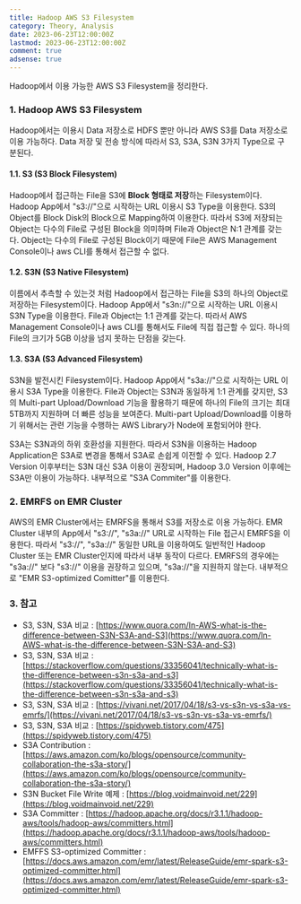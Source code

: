 ```yaml
---
title: Hadoop AWS S3 Filesystem
category: Theory, Analysis
date: 2023-06-23T12:00:00Z
lastmod: 2023-06-23T12:00:00Z
comment: true
adsense: true
---
```


Hadoop에서 이용 가능한 AWS S3 Filesystem을 정리한다.

### 1. Hadoop AWS S3 Filesystem

Hadoop에서는 이용시 Data 저장소로 HDFS 뿐만 아니라 AWS S3를 Data 저장소로 이용 가능하다. Data 저장 및 전송 방식에 따라서 S3, S3A, S3N 3가지 Type으로 구분된다.

#### 1.1. S3 (S3 Block Filesystem)

Hadoop에서 접근하는 File을 S3에 **Block 형태로 저장**하는 Filesystem이다. Hadoop App에서 "s3://"으로 시작하는 URL 이용시 S3 Type을 이용한다. S3의 Object를 Block Disk의 Block으로 Mapping하여 이용한다. 따라서 S3에 저장되는 Object는 다수의 File로 구성된 Block을 의미하며 File과 Object은 N:1 관계를 갖는다. Object는 다수의 File로 구성된 Block이기 때문에 File은 AWS Management Console이나 aws CLI를 통해서 접근할 수 없다.

#### 1.2. S3N (S3 Native Filesystem)

이름에서 추측할 수 있는것 처럼 Hadoop에서 접근하는 File을 S3의 하나의 Object로 저장하는 Filesystem이다. Hadoop App에서 "s3n://"으로 시작하는 URL 이용시 S3N Type을 이용한다. File과 Object는 1:1 관계를 갖는다. 따라서 AWS Management Console이나 aws CLI를 통해서도 File에 직접 접근할 수 있다. 하나의 File의 크기가 5GB 이상을 넘지 못하는 단점을 갖는다.

#### 1.3. S3A (S3 Advanced Filesystem)

S3N을 발전시킨 Filesystem이다. Hadoop App에서 "s3a://"으로 시작하는 URL 이용시 S3A Type을 이용한다. File과 Object는 S3N과 동일하게 1:1 관계를 갖지만, S3의 Multi-part Upload/Download 기능을 활용하기 때문에 하나의 File의 크기는 최대 5TB까지 지원하며 더 빠른 성능을 보여준다. Multi-part Upload/Download를 이용하기 위해서는 관련 기능을 수행하는 AWS Library가 Node에 포함되어야 한다.

S3A는 S3N과의 하위 호환성을 지원한다. 따라서 S3N을 이용하는 Hadoop Application은 S3A로 변경을 통해서 S3A로 손쉽게 이전할 수 있다. Hadoop 2.7 Version 이후부터는 S3N 대신 S3A 이용이 권장되며, Hadoop 3.0 Version 이후에는 S3A만 이용이 가능하다. 내부적으로 "S3A Commiter"를 이용한다.

### 2. EMRFS on EMR Cluster

AWS의 EMR Cluster에서는 EMRFS을 통해서 S3를 저장소로 이용 가능하다. EMR Cluster 내부의 App에서 "s3://", "s3a://" URL로 시작하는 File 접근시 EMRFS을 이용한다. 따라서 "s3://", "s3a://" 동일한 URL을 이용하여도 일반적인 Hadoop Cluster 또는 EMR Cluster인지에 따라서 내부 동작이 다르다. EMRFS의 경우에는 "s3a://" 보다 "s3://" 이용을 권장하고 있으며, "s3a://"을 지원하지 않는다. 내부적으로 "EMR S3-optimized Comitter"를 이용한다.

### 3. 참고

* S3, S3N, S3A 비교 : [https://www.quora.com/In-AWS-what-is-the-difference-between-S3N-S3A-and-S3](https://www.quora.com/In-AWS-what-is-the-difference-between-S3N-S3A-and-S3)
* S3, S3N, S3A 비교 : [https://stackoverflow.com/questions/33356041/technically-what-is-the-difference-between-s3n-s3a-and-s3](https://stackoverflow.com/questions/33356041/technically-what-is-the-difference-between-s3n-s3a-and-s3)
* S3, S3N, S3A 비교 : [https://vivani.net/2017/04/18/s3-vs-s3n-vs-s3a-vs-emrfs/](https://vivani.net/2017/04/18/s3-vs-s3n-vs-s3a-vs-emrfs/)
* S3, S3N, S3A 비교 : [https://spidyweb.tistory.com/475](https://spidyweb.tistory.com/475)
* S3A Contribution : [https://aws.amazon.com/ko/blogs/opensource/community-collaboration-the-s3a-story/](https://aws.amazon.com/ko/blogs/opensource/community-collaboration-the-s3a-story/)
* S3N Bucket File Write 예제 : [https://blog.voidmainvoid.net/229](https://blog.voidmainvoid.net/229)
* S3A Committer : [https://hadoop.apache.org/docs/r3.1.1/hadoop-aws/tools/hadoop-aws/committers.html](https://hadoop.apache.org/docs/r3.1.1/hadoop-aws/tools/hadoop-aws/committers.html)
* EMFFS S3-optimized Committer : [https://docs.aws.amazon.com/emr/latest/ReleaseGuide/emr-spark-s3-optimized-committer.html](https://docs.aws.amazon.com/emr/latest/ReleaseGuide/emr-spark-s3-optimized-committer.html)